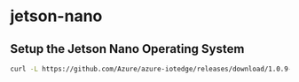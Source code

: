 # jetson-nano

## Setup the Jetson Nano Operating System

```bash
curl -L https://github.com/Azure/azure-iotedge/releases/download/1.0.9-rc4/libiothsm-std_1.0.9_rc4-1-1_debian9_arm64.deb -o libiothsm-std.deb && sudo dpkg -i ./libiothsm-std.deb
```